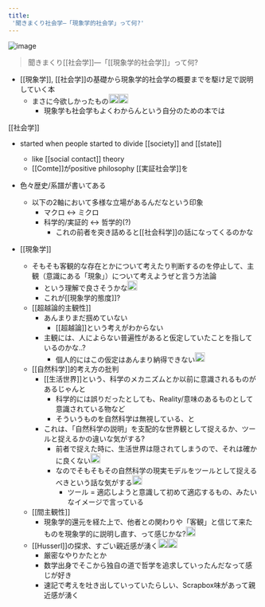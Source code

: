 ```yaml
---
title:
 '聞きまくり社会学―「現象学的社会学」って何?'
---
```


![image](https://images-fe.ssl-images-amazon.com/images/I/511QQuP0pML._SY291_BO1,204,203,200_QL40_ML2_.jpg)

> 聞きまくり[[社会学]]―「[[現象学的社会学]]」って何?
- [[現象学]], [[社会学]]の基礎から現象学的社会学の概要までを駆け足で説明していく本
    - まさに今欲しかったもの<img src='https://scrapbox.io/api/pages/blu3mo-public/blu3mo/icon' alt='blu3mo.icon' height="19.5"/><img src='https://scrapbox.io/api/pages/blu3mo-public/blu3mo/icon' alt='blu3mo.icon' height="19.5"/>
        - 現象学も社会学もよくわからんという自分のための本では

[[社会学]]
- started when people started to divide [[society]] and [[state]]
    - like [[social contact]] theory
    - [[Comte]]がpositive philosophy [[実証社会学]]を
- 色々歴史/系譜が書いてある
    - 以下の2軸において多様な立場があるんだなという印象
        - マクロ <-> ミクロ
        - 科学的/実証的 <-> 哲学的(?)
            - これの前者を突き詰めると[[社会科学]]の話になってくるのかな

- [[現象学]]
    - そもそも客観的な存在とかについて考えたり判断するのを停止して、主観（意識にある「現象」）について考えようぜと言う方法論
        - という理解で良さそうかな<img src='https://scrapbox.io/api/pages/blu3mo-public/blu3mo/icon' alt='blu3mo.icon' height="19.5"/>
        - これが[[現象学的態度]]?
    - [[超越論的主観性]]
        - あんまりまだ掴めていない
            - [[超越論]]という考えがわからない
        - 主観には、人によらない普遍性があると仮定していたことを指しているのかな..?
            - 個人的にはこの仮定はあんまり納得できない<img src='https://scrapbox.io/api/pages/blu3mo-public/blu3mo/icon' alt='blu3mo.icon' height="19.5"/>
    - [[自然科学]]的考え方の批判
        - [[生活世界]]という、科学のメカニズムとか以前に意識されるものがあるじゃんと
            - 科学的には誤りだったとしても、Reality/意味のあるものとして意識されている物など
            - そういうものを自然科学は無視している、と
        - これは、「自然科学の説明」を支配的な世界観として捉えるか、ツールと捉えるかの違いな気がする?
            - 前者で捉えた時に、生活世界は隠されてしまうので、それは確かに良くない<img src='https://scrapbox.io/api/pages/blu3mo-public/blu3mo/icon' alt='blu3mo.icon' height="19.5"/>
            - なのでそもそもその自然科学の現実モデルをツールとして捉えるべきという話な気がする<img src='https://scrapbox.io/api/pages/blu3mo-public/blu3mo/icon' alt='blu3mo.icon' height="19.5"/>
                - ツール = 適応しようと意識して初めて適応するもの、みたいなイメージで言っている
    - [[間主観性]]
        - 現象学的還元を経た上で、他者との関わりや「客観」と信じて来たものを現象学的に説明し直す、って感じかな?<img src='https://scrapbox.io/api/pages/blu3mo-public/blu3mo/icon' alt='blu3mo.icon' height="19.5"/>
    - [[Husserl]]の探求、すごい親近感が湧く<img src='https://scrapbox.io/api/pages/blu3mo-public/blu3mo/icon' alt='blu3mo.icon' height="19.5"/><img src='https://scrapbox.io/api/pages/blu3mo-public/blu3mo/icon' alt='blu3mo.icon' height="19.5"/>
        - 厳密なやりかたとか
        - 数学出身でそこから独自の道で哲学を追求していったんだなって感じが好き
        - 速記で考えを吐き出していっていたらしい、Scrapbox味があって親近感が湧く
